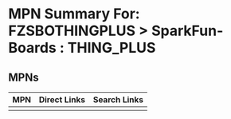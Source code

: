 



# MPN Summary For: FZSBOTHINGPLUS > SparkFun-Boards : THING_PLUS

## MPNs
  

|MPN|Direct Links|Search Links|
| :--- | :--- | :--- |
||||
